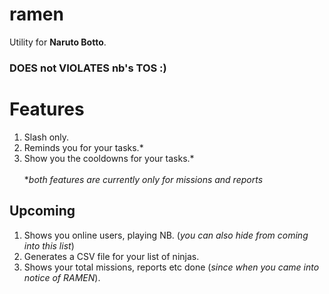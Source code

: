 # ramen

Utility for **Naruto Botto**.

### DOES not VIOLATES nb's TOS :)

# Features
1. Slash only.
1. Reminds you for your tasks.*
2. Show you the cooldowns for your tasks.*<br><br>
**both features are currently only for missions and reports*

## Upcoming
1. Shows you online users, playing NB. (*you can also hide from coming into this list*)
2. Generates a CSV file for your list of ninjas.
3. Shows your total missions, reports etc done (*since when you came into notice of RAMEN*).
